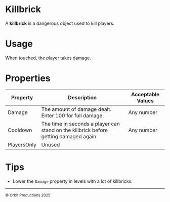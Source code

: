 # Killbrick
A **killbrick** is a dangerous object used to kill players.

# Usage
When touched, the player takes damage.

# Properties
|Property   |Description                                                                         |Acceptable Values|
|-----------|------------------------------------------------------------------------------------|-----------------|
|Damage     |The amount of damage dealt. Enter 100 for full damage.                              |Any number       |
|Cooldown   |The time in seconds a player can stand on the killbrick before getting damaged again|Any number       |
|PlayersOnly|Unused                                                                              |                 |

# Tips
* Lower the `Damage` property in levels with a lot of killbricks.

---

<sup>© Orbit Productions 2025</sup>
